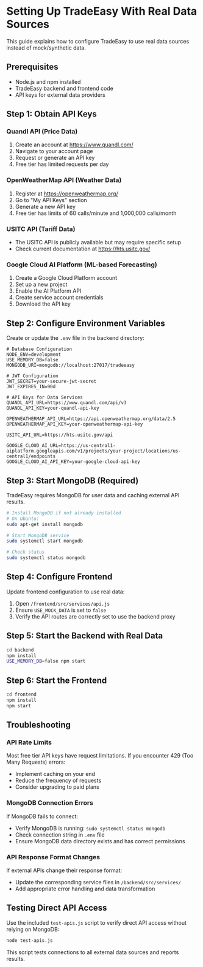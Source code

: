 # Setting Up TradeEasy With Real Data Sources

This guide explains how to configure TradeEasy to use real data sources instead of mock/synthetic data.

## Prerequisites

- Node.js and npm installed
- TradeEasy backend and frontend code
- API keys for external data providers

## Step 1: Obtain API Keys

### Quandl API (Price Data)
1. Create an account at https://www.quandl.com/
2. Navigate to your account page
3. Request or generate an API key
4. Free tier has limited requests per day

### OpenWeatherMap API (Weather Data)
1. Register at https://openweathermap.org/
2. Go to "My API Keys" section
3. Generate a new API key
4. Free tier has limits of 60 calls/minute and 1,000,000 calls/month

### USITC API (Tariff Data)
- The USITC API is publicly available but may require specific setup
- Check current documentation at https://hts.usitc.gov/

### Google Cloud AI Platform (ML-based Forecasting)
1. Create a Google Cloud Platform account
2. Set up a new project
3. Enable the AI Platform API
4. Create service account credentials
5. Download the API key

## Step 2: Configure Environment Variables

Create or update the `.env` file in the backend directory:

```
# Database Configuration
NODE_ENV=development
USE_MEMORY_DB=false
MONGODB_URI=mongodb://localhost:27017/tradeeasy

# JWT Configuration
JWT_SECRET=your-secure-jwt-secret
JWT_EXPIRES_IN=90d

# API Keys for Data Services
QUANDL_API_URL=https://www.quandl.com/api/v3
QUANDL_API_KEY=your-quandl-api-key

OPENWEATHERMAP_API_URL=https://api.openweathermap.org/data/2.5
OPENWEATHERMAP_API_KEY=your-openweathermap-api-key

USITC_API_URL=https://hts.usitc.gov/api

GOOGLE_CLOUD_AI_URL=https://us-central1-aiplatform.googleapis.com/v1/projects/your-project/locations/us-central1/endpoints
GOOGLE_CLOUD_AI_API_KEY=your-google-cloud-api-key
```

## Step 3: Start MongoDB (Required)

TradeEasy requires MongoDB for user data and caching external API results.

```bash
# Install MongoDB if not already installed
# On Ubuntu:
sudo apt-get install mongodb

# Start MongoDB service
sudo systemctl start mongodb

# Check status
sudo systemctl status mongodb
```

## Step 4: Configure Frontend

Update frontend configuration to use real data:

1. Open `/frontend/src/services/api.js`
2. Ensure `USE_MOCK_DATA` is set to `false`
3. Verify the API routes are correctly set to use the backend proxy

## Step 5: Start the Backend with Real Data

```bash
cd backend
npm install
USE_MEMORY_DB=false npm start
```

## Step 6: Start the Frontend

```bash
cd frontend
npm install
npm start
```

## Troubleshooting

### API Rate Limits
Most free tier API keys have request limitations. If you encounter 429 (Too Many Requests) errors:
- Implement caching on your end
- Reduce the frequency of requests
- Consider upgrading to paid plans

### MongoDB Connection Errors
If MongoDB fails to connect:
- Verify MongoDB is running: `sudo systemctl status mongodb`
- Check connection string in `.env` file
- Ensure MongoDB data directory exists and has correct permissions

### API Response Format Changes
If external APIs change their response format:
- Update the corresponding service files in `/backend/src/services/`
- Add appropriate error handling and data transformation

## Testing Direct API Access

Use the included `test-apis.js` script to verify direct API access without relying on MongoDB:

```bash
node test-apis.js
```

This script tests connections to all external data sources and reports results.